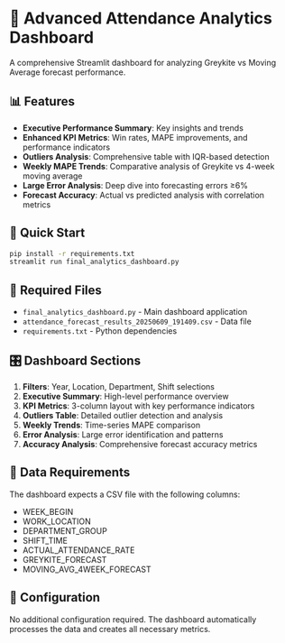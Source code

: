 # 🎯 Advanced Attendance Analytics Dashboard

A comprehensive Streamlit dashboard for analyzing Greykite vs Moving Average forecast performance.

## 📊 Features

- **Executive Performance Summary**: Key insights and trends
- **Enhanced KPI Metrics**: Win rates, MAPE improvements, and performance indicators
- **Outliers Analysis**: Comprehensive table with IQR-based detection
- **Weekly MAPE Trends**: Comparative analysis of Greykite vs 4-week moving average
- **Large Error Analysis**: Deep dive into forecasting errors ≥6%
- **Forecast Accuracy**: Actual vs predicted analysis with correlation metrics

## 🚀 Quick Start

```bash
pip install -r requirements.txt
streamlit run final_analytics_dashboard.py
```

## 📁 Required Files

- `final_analytics_dashboard.py` - Main dashboard application
- `attendance_forecast_results_20250609_191409.csv` - Data file
- `requirements.txt` - Python dependencies

## 🎛️ Dashboard Sections

1. **Filters**: Year, Location, Department, Shift selections
2. **Executive Summary**: High-level performance overview
3. **KPI Metrics**: 3-column layout with key performance indicators
4. **Outliers Table**: Detailed outlier detection and analysis
5. **Weekly Trends**: Time-series MAPE comparison
6. **Error Analysis**: Large error identification and patterns
7. **Accuracy Analysis**: Comprehensive forecast accuracy metrics

## 💾 Data Requirements

The dashboard expects a CSV file with the following columns:
- WEEK_BEGIN
- WORK_LOCATION
- DEPARTMENT_GROUP
- SHIFT_TIME
- ACTUAL_ATTENDANCE_RATE
- GREYKITE_FORECAST
- MOVING_AVG_4WEEK_FORECAST

## 🔧 Configuration

No additional configuration required. The dashboard automatically processes the data and creates all necessary metrics. 